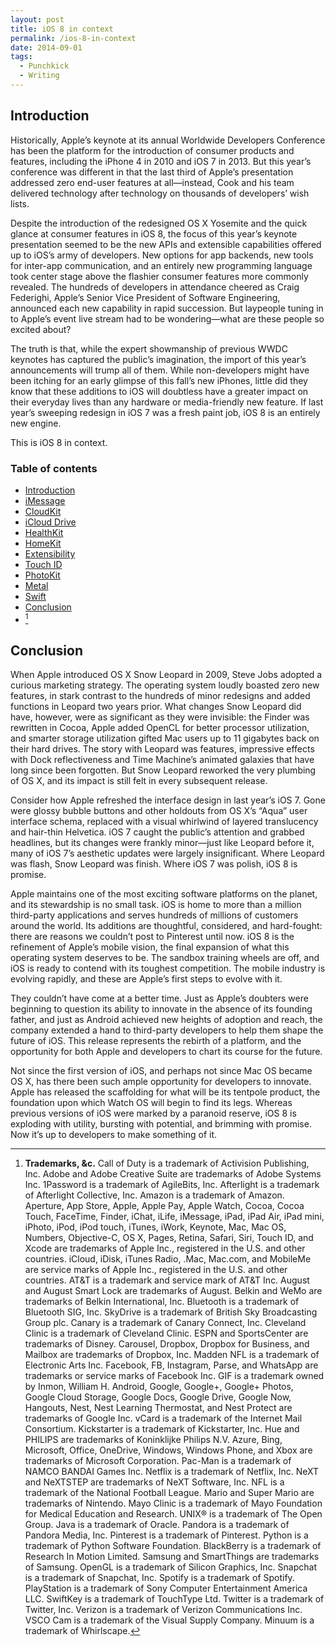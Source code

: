 ```yaml
---
layout: post
title: iOS 8 in context
permalink: /ios-8-in-context
date: 2014-09-01
tags:
  - Punchkick
  - Writing
---
```


## Introduction

Historically, Apple’s keynote at its annual Worldwide Developers Conference has been the platform for the introduction of consumer products and features, including the iPhone 4 in 2010 and iOS 7 in 2013. But this year’s conference was different in that the last third of Apple’s presentation addressed zero end-user features at all—instead, Cook and his team delivered technology after technology on thousands of developers’ wish lists.

Despite the introduction of the redesigned OS X Yosemite and the quick glance at consumer features in iOS 8, the focus of this year’s keynote presentation seemed to be the new APIs and extensible capabilities offered up to iOS’s army of developers. New options for app backends, new tools for inter-app communication, and an entirely new programming language took center stage above the flashier consumer features more commonly revealed. The hundreds of developers in attendance cheered as Craig Federighi, Apple’s Senior Vice President of Software Engineering, announced each new capability in rapid succession. But laypeople tuning in to Apple’s event live stream had to be wondering—what are these people so excited about?

The truth is that, while the expert showmanship of previous WWDC keynotes has captured the public’s imagination, the import of this year’s announcements will trump all of them. While non-developers might have been itching for an early glimpse of this fall’s new iPhones, little did they know that these additions to iOS will doubtless have a greater impact on their everyday lives than any hardware or media-friendly new feature. If last year’s sweeping redesign in iOS 7 was a fresh paint job, iOS 8 is an entirely new engine.

This is iOS 8 in context.

### Table of contents

- [Introduction](#introduction)
- [iMessage](/ios-8-imessage)
- [CloudKit](/ios-8-cloudkit)
- [iCloud Drive](/ios-8-icloud-drive)
- [HealthKit](/ios-8-healthkit)
- [HomeKit](/ios-8-homekit)
- [Extensibility](/ios-8-extensibility)
- [Touch ID](/ios-8-touch-id)
- [PhotoKit](/ios-8-photokit)
- [Metal](/ios-8-metal)
- [Swift](/ios-8-swift)
- [Conclusion](#conclusion)
- [^Trademarks]

## Conclusion

When Apple introduced OS X Snow Leopard in 2009, Steve Jobs adopted a curious marketing strategy. The operating system loudly boasted zero new features, in stark contrast to the hundreds of minor redesigns and added functions in Leopard two years prior. What changes Snow Leopard did have, however, were as significant as they were invisible: the Finder was rewritten in Cocoa, Apple added OpenCL for better processor utilization, and smarter storage utilization gifted Mac users up to 11 gigabytes back on their hard drives. The story with Leopard was features, impressive effects with Dock reflectiveness and Time Machine’s animated galaxies that have long since been forgotten. But Snow Leopard reworked the very plumbing of OS X, and its impact is still felt in every subsequent release.

Consider how Apple refreshed the interface design in last year’s iOS 7. Gone were glossy bubble buttons and other holdouts from OS X’s “Aqua” user interface schema, replaced with a visual whirlwind of layered translucency and hair-thin Helvetica. iOS 7 caught the public’s attention and grabbed headlines, but its changes were frankly minor—just like Leopard before it, many of iOS 7’s aesthetic updates were largely insignificant. Where Leopard was flash, Snow Leopard was finish. Where iOS 7 was polish, iOS 8 is promise.

Apple maintains one of the most exciting software platforms on the planet, and its stewardship is no small task. iOS is home to more than a million third-party applications and serves hundreds of millions of customers around the world. Its additions are thoughtful, considered, and hard-fought: there are reasons we couldn’t post to Pinterest until now. iOS 8 is the refinement of Apple’s mobile vision, the final expansion of what this operating system deserves to be. The sandbox training wheels are off, and iOS is ready to contend with its toughest competition. The mobile industry is evolving rapidly, and these are Apple’s first steps to evolve with it.

They couldn’t have come at a better time. Just as Apple’s doubters were beginning to question its ability to innovate in the absence of its founding father, and just as Android achieved new heights of adoption and reach, the company extended a hand to third-party developers to help them shape the future of iOS. This release represents the rebirth of a platform, and the opportunity for both Apple and developers to chart its course for the future.

Not since the first version of iOS, and perhaps not since Mac OS became OS X, has there been such ample opportunity for developers to innovate. Apple has released the scaffolding for what will be its tentpole product, the foundation upon which Watch OS will begin to find its legs. Whereas previous versions of iOS were marked by a paranoid reserve, iOS 8 is exploding with utility, bursting with potential, and brimming with promise. Now it’s up to developers to make something of it.

[^Trademarks]: **Trademarks, &c.** Call of Duty is a trademark of Activision Publishing, Inc. Adobe and Adobe Creative Suite are trademarks of Adobe Systems Inc. 1Password is a trademark of AgileBits, Inc. Afterlight is a trademark of Afterlight Collective, Inc. Amazon is a trademark of Amazon. Aperture, App Store, Apple, Apple Pay, Apple Watch, Cocoa, Cocoa Touch, FaceTime, Finder, iChat, iLife, iMessage, iPad, iPad Air, iPad mini, iPhoto, iPod, iPod touch, iTunes, iWork, Keynote, Mac, Mac OS, Numbers, Objective-C, OS X, Pages, Retina, Safari, Siri, Touch ID, and Xcode are trademarks of Apple Inc., registered in the U.S. and other countries. iCloud, iDisk, iTunes Radio, .Mac, Mac.com, and MobileMe are service marks of Apple Inc., registered in the U.S. and other countries. AT&T is a trademark and service mark of AT&T Inc. August and August Smart Lock are trademarks of August. Belkin and WeMo are trademarks of Belkin International, Inc. Bluetooth is a trademark of Bluetooth SIG, Inc. SkyDrive is a trademark of British Sky Broadcasting Group plc. Canary is a trademark of Canary Connect, Inc. Cleveland Clinic is a trademark of Cleveland Clinic. ESPN and SportsCenter are trademarks of Disney. Carousel, Dropbox, Dropbox for Business, and Mailbox are trademarks of Dropbox, Inc. Madden NFL is a trademark of Electronic Arts Inc. Facebook, FB, Instagram, Parse, and WhatsApp are trademarks or service marks of Facebook Inc. GIF is a trademark owned by Inmon, William H. Android, Google, Google+, Google+ Photos, Google Cloud Storage, Google Docs, Google Drive, Google Now, Hangouts, Nest, Nest Learning Thermostat, and Nest Protect are trademarks of Google Inc. vCard is a trademark of the Internet Mail Consortium. Kickstarter is a trademark of Kickstarter, Inc. Hue and PHILIPS are trademarks of Koninklijke Philips N.V. Azure, Bing, Microsoft, Office, OneDrive, Windows, Windows Phone, and Xbox are trademarks of Microsoft Corporation. Pac-Man is a trademark of NAMCO BANDAI Games Inc. Netflix is a trademark of Netflix, Inc. NeXT and NeXTSTEP are trademarks of NeXT Software, Inc. NFL is a trademark of the National Football League. Mario and Super Mario are trademarks of Nintendo. Mayo Clinic is a trademark of Mayo Foundation for Medical Education and Research. UNIX® is a trademark of The Open Group. Java is a trademark of Oracle. Pandora is a trademark of Pandora Media, Inc. Pinterest is a trademark of Pinterest. Python is a trademark of Python Software Foundation. BlackBerry is a trademark of Research In Motion Limited. Samsung and SmartThings are trademarks of Samsung. OpenGL is a trademark of Silicon Graphics, Inc. Snapchat is a trademark of Snapchat, Inc. Spotify is a trademark of Spotify. PlayStation is a trademark of Sony Computer Entertainment America LLC. SwiftKey is a trademark of TouchType Ltd. Twitter is a trademark of Twitter, Inc. Verizon is a trademark of Verizon Communications Inc. VSCO Cam is a trademark of the Visual Supply Company. Minuum is a trademark of Whirlscape.